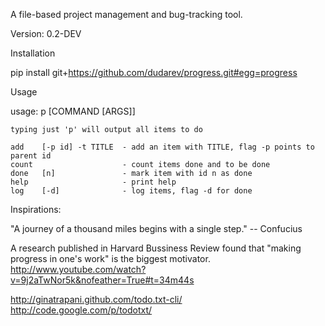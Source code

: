 A file-based project management and bug-tracking tool.

Version: 0.2-DEV


Installation

pip install git+https://github.com/dudarev/progress.git#egg=progress


Usage

usage: p [COMMAND [ARGS]]

    typing just 'p' will output all items to do
    
    add    [-p id] -t TITLE  - add an item with TITLE, flag -p points to parent id
    count                    - count items done and to be done
    done   [n]               - mark item with id n as done
    help                     - print help
    log    [-d]              - log items, flag -d for done
    

Inspirations:

"A journey of a thousand miles begins with a single step." 
-- Confucius 

A research published in Harvard Bussiness Review found that "making progress in one's work" is the biggest motivator.
http://www.youtube.com/watch?v=9j2aTwNor5k&nofeather=True#t=34m44s

http://ginatrapani.github.com/todo.txt-cli/
http://code.google.com/p/todotxt/
